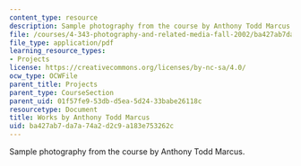 ```yaml
---
content_type: resource
description: Sample photography from the course by Anthony Todd Marcus.
file: /courses/4-343-photography-and-related-media-fall-2002/ba427ab7da7a74a2d2c9a183e753262c_atm.pdf
file_type: application/pdf
learning_resource_types:
- Projects
license: https://creativecommons.org/licenses/by-nc-sa/4.0/
ocw_type: OCWFile
parent_title: Projects
parent_type: CourseSection
parent_uid: 01f57fe9-53db-d5ea-5d24-33babe26118c
resourcetype: Document
title: Works by Anthony Todd Marcus
uid: ba427ab7-da7a-74a2-d2c9-a183e753262c
---
```

Sample photography from the course by Anthony Todd Marcus.